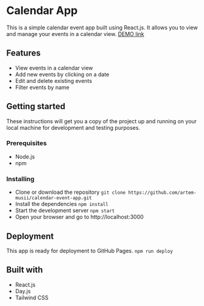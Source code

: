 # Calendar App

This is a simple calendar event app built using React.js. It allows you to view and manage your events in a calendar view. [DEMO link](https://artem-musii.github.io/events-calendar/)

## Features
  - View events in a calendar view
  - Add new events by clicking on a date
  - Edit and delete existing events
  - Filter events by name

## Getting started
These instructions will get you a copy of the project up and running on your local machine for development and testing purposes.

### Prerequisites
  - Node.js
  - npm

### Installing
  - Clone or download the repository
  ```git clone https://github.com/artem-musii/calendar-event-app.git```
  - Install the dependencies ```npm install```
  - Start the development server ```npm start```
  - Open your browser and go to http://localhost:3000
## Deployment
  This app is ready for deployment to GitHub Pages.
  ```npm run deploy```
## Built with
  - React.js
  - Day.js
  - Tailwind CSS
